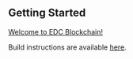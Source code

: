 ## Getting Started

[Welcome to EDC Blockchain!](https://github.com/EDCBlockchain/blockchain/wiki)

Build instructions are available [here](https://github.com/EDCBlockchain/blockchain/wiki/Build-&-run).
